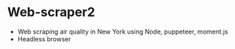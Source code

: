 # Web-scraper2

* Web scraping air quality in New York using Node, puppeteer, moment.js
* Headless browser